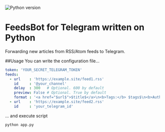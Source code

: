 ![Python version](https://img.shields.io/badge/python-3.5-brightgreen.svg)
# FeedsBot for Telegram written on Python
Forwarding new articles from RSS/Atom feeds to Telegram.

##Usage
You can write the configuration file...  
```yaml
token: 'YOUR_SECRET_TELEGRAM_TOKEN'
feeds:
  - url    : 'https://example.site/feed1.rss'
    id     : '@your_channel'
    delay  : 300   # Optional. 600 by default
    preview: False # Optional. True by default 
    format : '<a href="$url$">$title$</a>\n<b>Tags:</b> $tags$\n<b>Author:</b> $author$' # Optional. '<b>$title$</b>\n$url$' by default
  - url    : 'https://example.site/feed2.rss'
    id     : 'your_telegram_id'
```
... and execute script  
```python
python app.py
```
